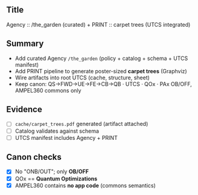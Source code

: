 ## Title
Agency :: /the_garden (curated) + PRINT :: carpet trees (UTCS integrated)

## Summary
- Add curated Agency `/the_garden` (policy + catalog + schema + UTCS manifest)
- Add PRINT pipeline to generate poster-sized **carpet trees** (Graphviz)
- Wire artifacts into root UTCS (cache, structure, sheet)
- Keep canon: QS→FWD→UE→FE→CB→QB · UTCS · QOx · PAx OB/OFF, AMPEL360 commons only

## Evidence
- [ ] `cache/carpet_trees.pdf` generated (artifact attached)
- [ ] Catalog validates against schema
- [ ] UTCS manifest includes Agency + PRINT

## Canon checks
- [x] No "ONB/OUT"; only **OB/OFF**
- [x] QOx == **Quantum Optimizations**
- [x] AMPEL360 contains **no app code** (commons semantics)
